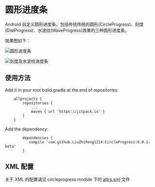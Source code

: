 # 圆形进度条
Android 自定义圆形进度条，包括传统传统的圆形(CircleProgress)、刻度(DialProgress)、水波纹(WaveProgress)效果的三种圆形进度条。

效果图如下：

![圆形进度条](circle.gif)

![刻度及水波纹进度条](dialandwave.gif)

## 使用方法
Add it in your root build.gradle at the end of repositories:
```
	allprojects {
 		repositories {
 			...
 			maven { url 'https://jitpack.io' }
 		}
 	}
```
 Add the dependency:
```
		dependencies {
    	   compile 'com.github.LiuZhiPeng1214:CircleProgress:0.0.1-beta'
    	}
```

## XML 配置
关于 XML 的配置请见 circleprogress module 下的 [attrs.xml](circleprogress/src/main/res/values/attrs.xml) 文件
